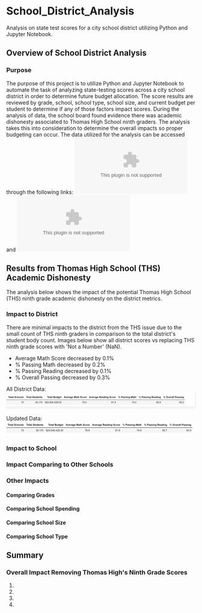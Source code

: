 # School_District_Analysis
Analysis on state test scores for a city school district utilizing Python and Jupyter Notebook. 

## Overview of School District Analysis
### Purpose
The purpose of this project is to utilize Python and Jupyter Notebook to automate the task of analyzing state-testing scores across a city school district in order to determine future budget allocation. The score results are reviewed by grade, school, school type, school size, and current budget per student to determine if any of those factors impact scores.  During the analysis of data, the school board found evidence there was academic dishonesty associated to Thomas High School ninth graders.  The analysis takes this into consideration to determine the overall impacts so proper budgeting can occur.
The data utilized for the analysis can be accessed through the following links: ![schools_complete.csv](https://github.com/dschul01/School_District_Analysis/blob/main/Resources/schools_complete.csv) and ![students_complete.csv](https://github.com/dschul01/School_District_Analysis/blob/main/Resources/students_complete.csv)

## Results from Thomas High School (THS) Academic Dishonesty
The analysis below shows the impact of the potential Thomas High School (THS) ninth grade academic dishonesty on the district metrics. 

### Impact to District
There are minimal impacts to the district from the THS issue due to the small count of THS ninth graders in comparison to the total district's student body count.  Images below show all district scores vs replacing THS ninth grade scores with 'Not a Number' (NaN).  
* Average Math Score decreased by 0.1%
* % Passing Math decreased by 0.2%
* % Passing Reading decreased by 0.1%
* % Overall Passing decreased by 0.3%

All District Data:
![District_Summary_Orig.png](https://github.com/dschul01/School_District_Analysis/blob/main/Resources/District_Summary_Orig.png)

Updated Data:
![District_Summary_Updated.png](https://github.com/dschul01/School_District_Analysis/blob/main/Resources/District_Summary_Updated.png)

### Impact to School


### Impact Comparing to Other Schools


### Other Impacts
#### 	Comparing Grades 

#### Comparing School Spending


#### Comparing School Size


#### Comparing School Type


## Summary 
### Overall Impact Removing Thomas High's Ninth Grade Scores

1.
2.
3.
4. 
